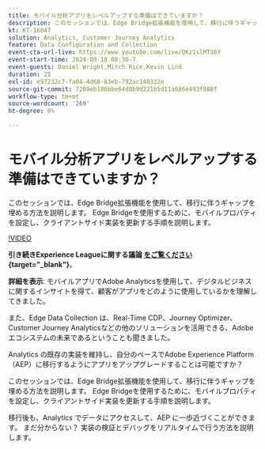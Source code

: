 ```yaml
---
title: モバイル分析アプリをレベルアップする準備はできていますか？
description: このセッションでは、Edge Bridge拡張機能を使用して、移行に伴うギャップを埋める方法を説明します。 Edge Bridgeを使用するために、モバイルプロパティを設定し、クライアントサイド実装を更新する手順を説明します。
kt: KT-16047
solution: Analytics, Customer Journey Analytics
feature: Data Configuration and Collection
event-cta-url-live: https://www.youtube.com/live/QKz1slMT36Y
event-start-time: 2024-09-18 08:30-7
event-guests: Daniel Wright,Mitch Rice,Kevin Lind
duration: 25
exl-id: e97232c7-fa04-4d68-83eb-792ac140332e
source-git-commit: 7209eb186bbe64d0b9d221b5d11a686e493f088f
workflow-type: tm+mt
source-wordcount: '269'
ht-degree: 0%

---
```


# モバイル分析アプリをレベルアップする準備はできていますか？

このセッションでは、Edge Bridge拡張機能を使用して、移行に伴うギャップを埋める方法を説明します。 Edge Bridgeを使用するために、モバイルプロパティを設定し、クライアントサイド実装を更新する手順を説明します。

[!VIDEO](https://video.tv.adobe.com/v/3434575)

**引き続きExperience Leagueに関する議論 [ をご覧ください ](https://experienceleaguecommunities.adobe.com/t5/adobe-experience-platform/experience-league-live-post-session-discussion-are-you-ready-to/m-p/704990#M550){target="_blank"}**。

**詳細を表示**:
モバイルアプリでAdobe Analyticsを使用して、デジタルビジネスに関するインサイトを得て、顧客がアプリをどのように使用しているかを理解してきました。

また、Edge Data Collection は、Real-Time CDP、Journey Optimizer、Customer Journey Analyticsなどの他のソリューションを活用できる、Adobeエコシステムの未来であるということも聞きました。

Analytics の既存の実装を維持し、自分のペースでAdobe Experience Platform（AEP）に移行するようにアプリをアップグレードすることは可能ですか？

このセッションでは、Edge Bridge拡張機能を使用して、移行に伴うギャップを埋める方法を説明します。 Edge Bridgeを使用するために、モバイルプロパティを設定し、クライアントサイド実装を更新する手順を説明します。

移行後も、Analytics でデータにアクセスして、AEP に一歩近づくことができます。 まだ分からない？ 実装の検証とデバッグをリアルタイムで行う方法を説明します。
